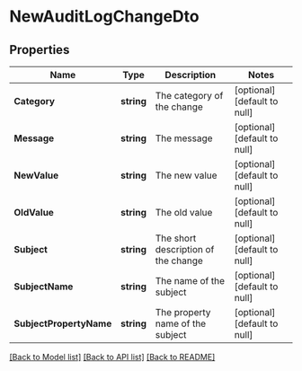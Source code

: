 # NewAuditLogChangeDto

## Properties
Name | Type | Description | Notes
------------ | ------------- | ------------- | -------------
**Category** | **string** | The category of the change | [optional] [default to null]
**Message** | **string** | The message | [optional] [default to null]
**NewValue** | **string** | The new value | [optional] [default to null]
**OldValue** | **string** | The old value | [optional] [default to null]
**Subject** | **string** | The short description of the change | [optional] [default to null]
**SubjectName** | **string** | The name of the subject | [optional] [default to null]
**SubjectPropertyName** | **string** | The property name of the subject | [optional] [default to null]

[[Back to Model list]](README.md#documentation-for-models) [[Back to API list]](../README.md#documentation-for-api-endpoints) [[Back to README]](../README.md)


